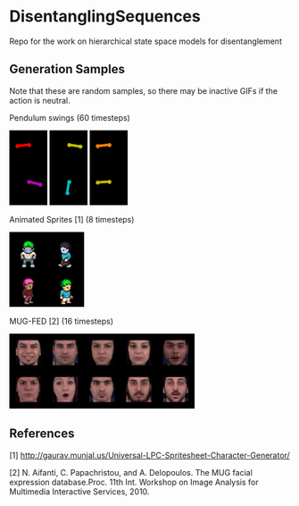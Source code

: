 # DisentanglingSequences
Repo for the work on hierarchical state space models for disentanglement

##  Generation Samples

Note that these are random samples, so there may be inactive GIFs if the action is neutral.

Pendulum swings (60 timesteps)

![](vid_31_gen.gif) ![](vid_32_gen.gif) ![](vid_22_gen.gif)

Animated Sprites [1] (8 timesteps)

![](vid_48_gen.gif)


MUG-FED [2] (16 timesteps)

![](vid_13_gen.gif)





##  References

[1] http://gaurav.munjal.us/Universal-LPC-Spritesheet-Character-Generator/

[2] N. Aifanti, C. Papachristou, and A. Delopoulos. The MUG facial  expression  database.Proc.  11th  Int.  Workshop  on Image Analysis for Multimedia Interactive Services, 2010.
